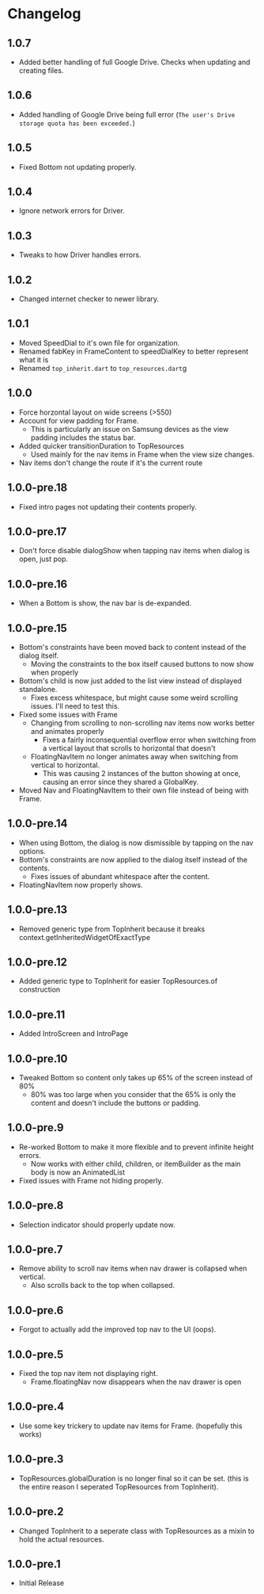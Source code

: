 # Changelog

## 1.0.7

* Added better handling of full Google Drive. Checks when updating and creating files.

## 1.0.6

* Added handling of Google Drive being full error (`The user's Drive storage quota has been exceeded.`)

## 1.0.5

* Fixed Bottom not updating properly.

## 1.0.4

* Ignore network errors for Driver.

## 1.0.3

* Tweaks to how Driver handles errors.

## 1.0.2

* Changed internet checker to newer library.

## 1.0.1

* Moved SpeedDial to it's own file for organization.
* Renamed fabKey in FrameContent to speedDialKey to better represent what it is
* Renamed `top_inherit.dart` to `top_resources.dart`g

## 1.0.0

* Force horzontal layout on wide screens (>550)
* Account for view padding for Frame.
  * This is particularly an issue on Samsung devices as the view padding includes the status bar.
* Added quicker transitionDuration to TopResources
  * Used mainly for the nav items in Frame when the view size changes.
* Nav items don't change the route if it's the current route

## 1.0.0-pre.18

* Fixed intro pages not updating their contents properly.

## 1.0.0-pre.17

* Don't force disable dialogShow when tapping nav items when dialog is open, just pop.

## 1.0.0-pre.16

* When a Bottom is show, the nav bar is de-expanded.

## 1.0.0-pre.15

* Bottom's constraints have been moved back to content instead of the dialog itself.
  * Moving the constraints to the box itself caused buttons to now show when properly
* Bottom's child is now just added to the list view instead of displayed standalone.
  * Fixes excess whitespace, but might cause some weird scrolling issues. I'll need to test this.
* Fixed some issues with Frame
  * Changing from scrolling to non-scrolling nav items now works better and animates properly
    * Fixes a fairly inconsequential overflow error when switching from a vertical layout that scrolls to horizontal that doesn't
  * FloatingNavItem no longer animates away when switching from vertical to horizontal.
    * This was causing 2 instances of the button showing at once, causing an error since they shared a GlobalKey.
* Moved Nav and FloatingNavItem to their own file instead of being with Frame.

## 1.0.0-pre.14

* When using Bottom, the dialog is now dismissible by tapping on the nav options.
* Bottom's constraints are now applied to the dialog itself instead of the contents.
  * Fixes issues of abundant whitespace after the content.
* FloatingNavItem now properly shows.

## 1.0.0-pre.13

* Removed generic type from TopInherit because it breaks context.getInheritedWidgetOfExactType

## 1.0.0-pre.12

* Added generic type to TopInherit for easier TopResources.of construction

## 1.0.0-pre.11

* Added IntroScreen and IntroPage

## 1.0.0-pre.10

* Tweaked Bottom so content only takes up 65% of the screen instead of 80%
  * 80% was too large when you consider that the 65% is only the content and doesn't include the buttons or padding.

## 1.0.0-pre.9

* Re-worked Bottom to make it more flexible and to prevent infinite height errors.
  * Now works with either child, children, or itemBuilder as the main body is now an AnimatedList
* Fixed issues with Frame not hiding properly.

## 1.0.0-pre.8

* Selection indicator should properly update now.

## 1.0.0-pre.7

* Remove ability to scroll nav items when nav drawer is collapsed when vertical.
  * Also scrolls back to the top when collapsed.

## 1.0.0-pre.6

* Forgot to actually add the improved top nav to the UI (oops).

## 1.0.0-pre.5

* Fixed the top nav item not displaying right.
  * Frame.floatingNav now disappears when the nav drawer is open

## 1.0.0-pre.4

* Use some key trickery to update nav items for Frame. (hopefully this works)

## 1.0.0-pre.3

* TopResources.globalDuration is no longer final so it can be set. (this is the entire reason I seperated TopResources from TopInherit).

## 1.0.0-pre.2

* Changed TopInherit to a seperate class with TopResources as a mixin to hold the actual resources.

## 1.0.0-pre.1

* Initial Release
